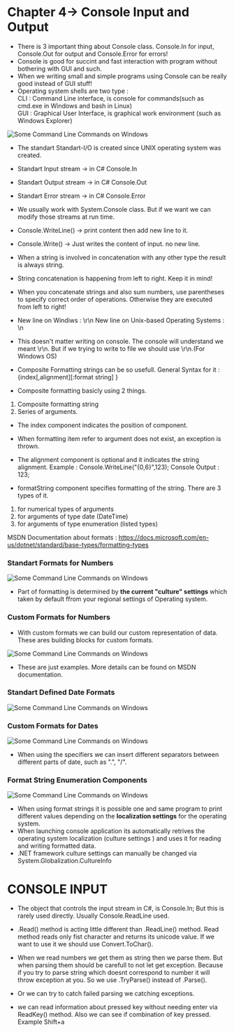 # Chapter 4-> Console Input and Output
- There is 3 important thing about Console class. Console.In for input, Console.Out for output and Console.Error for errors!
- Console is good for succint and fast interaction with program without bothering with GUI and such.
- When we writing small and simple programs using Console can be really good instead of GUI stuff!
- Operating system shells are two type :\
    CLI : Command Line interface, is console for commands(such as cmd.exe in Windows and bash in Linux)\
    GUI : Graphical User Interface, is graphical work environment (such as Windows Explorer)

![Some Command Line Commands on Windows](https://github.com/mrsahin101/Fundamentals_of_Programming_Csharp/blob/main/Chapter4_Console_Input_Output/Images/CommandLine_commands.png)

- The standart Standart-I/O is created since UNIX operating system was created.
- Standart Input stream -> in C# Console.In
- Standart Output stream -> in C# Console.Out
- Standart Error stream -> in C# Console.Error

- We usually work with System.Console class. But if we want we can modify those streams at run time.
- Console.WriteLine() -> print content then add new line to it.
- Console.Write() -> Just writes the content of input. no new line.

- When a string is involved in concatenation with any other type the result is always string.

- String concatenation is happening from left to right. Keep it in mind!

- When you concatenate strings and also sum numbers, use parentheses to specify correct order of operations. Otherwise they are executed from left to right!
- New line on Windiws : \r\n New line on Unix-based Operating Systems : \n
- This doesn't matter writing on console. The console will understand we meant \r\n. But if we trying to write to file we should use \r\n.(For Windows OS)
- Composite Formatting strings can be so usefull. General Syntax for it : {index[,alignment][:format string] }
- Composite formatting basicly using 2 things. 
1. Composite formatting string
2. Series of arguments.


- The index component indicates the position of component.

- When formatting item refer to argument does not exist, an exception is thrown.

- The alignment component is optional and it indicates the string alignment.
Example : Console.WriteLine("{0,6}",123);
Console Output :   123;

- formatString component specifies formatting of the string. There are 3 types of it.
1. for numerical types of arguments
2. for arguments of type date (DateTime)
3. for arguments of type enumeration (listed types)

MSDN Documentation about formats : https://docs.microsoft.com/en-us/dotnet/standard/base-types/formatting-types

### Standart Formats for Numbers 

![Some Command Line Commands on Windows](https://github.com/mrsahin101/Fundamentals_of_Programming_Csharp/blob/main/Chapter4_Console_Input_Output/Images/StandartFormats_forNumbers.png)

- Part of formatting is determined by **the current "culture" settings** which taken by default ffrom your regional settings of Operating system.


### Custom Formats for Numbers 
- With custom formats we can build our custom representation of data. These ares building blocks for custom formats.

![Some Command Line Commands on Windows](https://github.com/mrsahin101/Fundamentals_of_Programming_Csharp/blob/main/Chapter4_Console_Input_Output/Images/CustomFormats_forNumbers.png)

- These are just examples. More details can be found on MSDN documentation.

### Standart Defined Date Formats

![Some Command Line Commands on Windows](https://github.com/mrsahin101/Fundamentals_of_Programming_Csharp/blob/main/Chapter4_Console_Input_Output/Images/StandartFormatsForDates.png)

### Custom Formats for Dates

![Some Command Line Commands on Windows](https://github.com/mrsahin101/Fundamentals_of_Programming_Csharp/blob/main/Chapter4_Console_Input_Output/Images/CustomFormatsForDates.png)

- When using the specifiers we can insert different separators between different parts of date, such as ".", "/".

### Format String Enumeration Components

![Some Command Line Commands on Windows](https://github.com/mrsahin101/Fundamentals_of_Programming_Csharp/blob/main/Chapter4_Console_Input_Output/Images/FormatStringsEnumerationComponents.png)

- When using format strings it is possible one and same program to print different values depending on the **localization settings** for the operating system.
- When launching console application its automatically retrives the operating system localization (culture settings ) and uses it for reading and writing formatted data.
- .NET framework culture settings can manually be changed via System.Globalization.CultureInfo

# CONSOLE INPUT 
- The object that controls the input stream in C#, is Console.In; But this is rarely used directly. Usually Console.ReadLine used.

- .Read() method is acting little different than .ReadLine() method. Read method reads only fist character and returns its unicode value. If we want to use it we should use Convert.ToChar().

- When we read numbers we get them as string then we parse them. But when parsing them should be carefull to not let get exception. Because if you try to parse string which doesnt correspond to number it will throw exception at you. So we use .TryParse() instead of .Parse().
- Or we can try to catch failed parsing we catching exceptions.

- we can read information about pressed key without needing enter via ReadKey() method. Also we can see if combination of key pressed. Example Shift+a